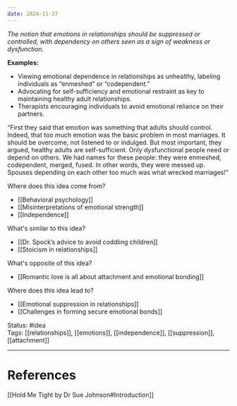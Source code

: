 ```yaml
---
date: 2024-11-27
---
```

_The notion that emotions in relationships should be suppressed or controlled, with dependency on others seen as a sign of weakness or dysfunction._

**Examples:**
- Viewing emotional dependence in relationships as unhealthy, labeling individuals as “enmeshed” or “codependent.”
- Advocating for self-sufficiency and emotional restraint as key to maintaining healthy adult relationships.
- Therapists encouraging individuals to avoid emotional reliance on their partners.

“First they said that emotion was something
         that adults should control. Indeed, that too much emotion was the basic problem in most marriages. It should be overcome,
         not listened to or indulged. But most important, they argued, healthy adults are self-sufficient. Only dysfunctional people
         need or depend on others. We had names for these people: they were enmeshed, codependent, merged, fused. In other words, they were messed up. Spouses depending on each other too much was what wrecked marriages!”
 
 Where does this idea come from?  
- [[Behavioral psychology]]
- [[Misinterpretations of emotional strength]]
- [[Independence]]

What's similar to this idea?  
- [[Dr. Spock’s advice to avoid coddling children]]
- [[Stoicism in relationships]]

What's opposite of this idea?  
- [[Romantic love is all about attachment and emotional bonding]]

Where does this idea lead to?  
- [[Emotional suppression in relationships]]
- [[Challenges in forming secure emotional bonds]]

Status: #idea  
Tags:  [[relationships]], [[emotions]], [[independence]], [[suppression]], [[attachment]]

---
# References
[[Hold Me Tight by Dr Sue Johnson#Introduction]]